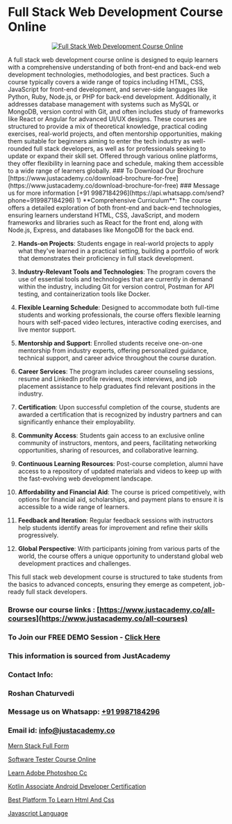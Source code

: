 # Full Stack Web Development Course Online

<p align="center">
  <a href="https://justacademy.co/program-detail/full-stack-web-development">
    <img src="https://justacademy.co/storage2/program_images/1704700371.webp" alt="Full Stack Web Development Course Online">
  </a>
</p>
A full stack web development course online is designed to equip learners with a comprehensive understanding of both front-end and back-end web development technologies, methodologies, and best practices. Such a course typically covers a wide range of topics including HTML, CSS, JavaScript for front-end development, and server-side languages like Python, Ruby, Node.js, or PHP for back-end development. Additionally, it addresses database management with systems such as MySQL or MongoDB, version control with Git, and often includes study of frameworks like React or Angular for advanced UI/UX designs. These courses are structured to provide a mix of theoretical knowledge, practical coding exercises, real-world projects, and often mentorship opportunities, making them suitable for beginners aiming to enter the tech industry as well-rounded full stack developers, as well as for professionals seeking to update or expand their skill set. Offered through various online platforms, they offer flexibility in learning pace and schedule, making them accessible to a wide range of learners globally.
### To Download Our Brochure [https://www.justacademy.co/download-brochure-for-free](https://www.justacademy.co/download-brochure-for-free)
### Message us for more information [+91 9987184296](https://api.whatsapp.com/send?phone=919987184296)
1) **Comprehensive Curriculum**: The course offers a detailed exploration of both front-end and back-end technologies, ensuring learners understand HTML, CSS, JavaScript, and modern frameworks and libraries such as React for the front end, along with Node.js, Express, and databases like MongoDB for the back end.

2) **Hands-on Projects**: Students engage in real-world projects to apply what they've learned in a practical setting, building a portfolio of work that demonstrates their proficiency in full stack development.

3) **Industry-Relevant Tools and Technologies**: The program covers the use of essential tools and technologies that are currently in demand within the industry, including Git for version control, Postman for API testing, and containerization tools like Docker.

4) **Flexible Learning Schedule**: Designed to accommodate both full-time students and working professionals, the course offers flexible learning hours with self-paced video lectures, interactive coding exercises, and live mentor support.

5) **Mentorship and Support**: Enrolled students receive one-on-one mentorship from industry experts, offering personalized guidance, technical support, and career advice throughout the course duration.

6) **Career Services**: The program includes career counseling sessions, resume and LinkedIn profile reviews, mock interviews, and job placement assistance to help graduates find relevant positions in the industry.

7) **Certification**: Upon successful completion of the course, students are awarded a certification that is recognized by industry partners and can significantly enhance their employability.

8) **Community Access**: Students gain access to an exclusive online community of instructors, mentors, and peers, facilitating networking opportunities, sharing of resources, and collaborative learning.

9) **Continuous Learning Resources**: Post-course completion, alumni have access to a repository of updated materials and videos to keep up with the fast-evolving web development landscape.

10) **Affordability and Financial Aid**: The course is priced competitively, with options for financial aid, scholarships, and payment plans to ensure it is accessible to a wide range of learners.

11) **Feedback and Iteration**: Regular feedback sessions with instructors help students identify areas for improvement and refine their skills progressively.

12) **Global Perspective**: With participants joining from various parts of the world, the course offers a unique opportunity to understand global web development practices and challenges.

This full stack web development course is structured to take students from the basics to advanced concepts, ensuring they emerge as competent, job-ready full stack developers.

### Browse our course links : [https://www.justacademy.co/all-courses](https://www.justacademy.co/all-courses) 
### To Join our FREE DEMO Session - [Click Here](https://www.justacademy.co/register-for-course-demo)


### This information is sourced from JustAcademy
### Contact Info:
### Roshan Chaturvedi
### Message us on Whatsapp: [+91 9987184296](https://api.whatsapp.com/send?phone=919987184296)
### Email id: [info@justacademy.co](mailto:info@justacademy.co)
                
[Mern Stack Full Form](https://www.linkedin.com/pulse/mern-stack-full-form-justacademy-chennai-gpeuc/)

[Software Tester Course Online](https://www.linkedin.com/pulse/software-tester-course-online-justacademy-kolkata-pclte?trackingId=LwESEqTC12LO%2BSkcywtmew%3D%3D&lipi=urn%3Ali%3Apage%3Ad_flagship3_company_admin%3BZ3buGVXtSt2MpOd2OMz6cQ%3D%3D)

[Learn Adobe Photoshop Cc](https://medium.com/@shivamja27/learn-adobe-photoshop-cc-3fac1fca185f)

[Kotlin Associate Android Developer Certification](https://medium.com/@justacademytraining/kotlin-associate-android-developer-certification-2ab6eaa87483)

[Best Platform To Learn Html And Css](https://justacademyin.github.io/justacademy/best-platform-to-learn-html-and-css)

[Javascript Language](https://justacademyin.github.io/Articles/Javascript-Language)


